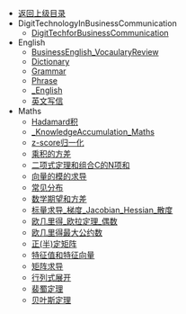 - [返回上级目录](../_sidebar.md)
- DigitTechnologyInBusinessCommunication
    - [DigitTechforBusinessCommunication](DigitTechnologyInBusinessCommunication/DigitTechforBusinessCommunication.md)
- English
    - [BusinessEnglish_VocaularyReview](English/BusinessEnglish_VocaularyReview.md)
    - [Dictionary](English/Dictionary.md)
    - [Grammar](English/Grammar.md)
    - [Phrase](English/Phrase.md)
    - [_English](English/_English.md)
    - [英文写信](English/英文写信.md)
- Maths
    - [Hadamard积](Maths/Hadamard积.md)
    - [_KnowledgeAccumulation_Maths](Maths/_KnowledgeAccumulation_Maths.md)
    - [z-score归一化](Maths/z-score归一化.md)
    - [乘积的方差](Maths/乘积的方差.md)
    - [二项式定理和组合C的N项和](Maths/二项式定理和组合C的N项和.md)
    - [向量的模的求导](Maths/向量的模的求导.md)
    - [常见分布](Maths/常见分布.md)
    - [数学期望和方差](Maths/数学期望和方差.md)
    - [标量求导_梯度_Jacobian_Hessian_散度](Maths/标量求导_梯度_Jacobian_Hessian_散度.md)
    - [欧几里得_欧拉定理_偶数](Maths/欧几里得_欧拉定理_偶数.md)
    - [欧几里得最大公约数](Maths/欧几里得最大公约数.md)
    - [正(半)定矩阵](Maths/正(半)定矩阵.md)
    - [特征值和特征向量](Maths/特征值和特征向量.md)
    - [矩阵求导](Maths/矩阵求导.md)
    - [行列式展开](Maths/行列式展开.md)
    - [裴蜀定理](Maths/裴蜀定理.md)
    - [贝叶斯定理](Maths/贝叶斯定理.md)